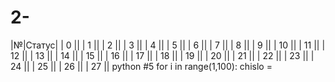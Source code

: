 # 2-
|№|Статус|
 | 0 ||
 | 1 ||
 | 2 ||
 | 3 ||
 | 4 ||
 | 5 ||
 | 6 ||
 | 7 ||
 | 8 ||
 | 9 ||
 | 10 ||
 | 11 ||
 | 12 ||
 | 13 ||
 | 14 ||
 | 15 ||
 | 16 ||
 | 17 ||
 | 18 ||
 | 19 ||
 | 20 ||
 | 21 ||
 | 22 ||
 | 23 ||
 | 24 ||
 | 25 ||
 | 26 ||
 | 27 ||
  python
#5
for i in range(1,100):
    chislo = 







































